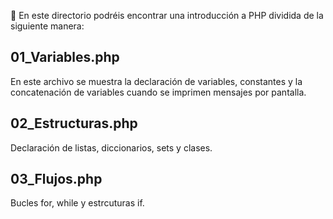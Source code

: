 📌 En este directorio podréis encontrar una introducción a PHP dividida de la siguiente manera:

## 01_Variables.php
En este archivo se muestra la declaración de variables, constantes y la concatenación de variables cuando se imprimen mensajes por pantalla.

## 02_Estructuras.php
Declaración de listas, diccionarios, sets y clases.

## 03_Flujos.php
Bucles for, while y estrcuturas if.
